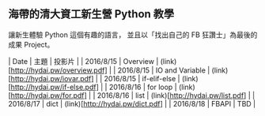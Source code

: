 ## 海帶的清大資工新生營 Python 教學

讓新生體驗 Python 這個有趣的語言，
並且以「找出自己的 FB 狂讚士」為最後的成果 Project。

| Date      | 主題            | 投影片                               |
| 2016/8/15 | Overview        | (link)[http://hydai.pw/overview.pdf] |
| 2016/8/15 | IO and Variable | (link)[http://hydai.pw/iovar.pdf]    |
| 2016/8/15 | if-elif-else    | (link)[http://hydai.pw/if-else.pdf]  |
| 2016/8/16 | for loop        | (link)[http://hydai.pw/for.pdf]      |
| 2016/8/16 | list            | (link)[http://hydai.pw/list.pdf]     |
| 2016/8/17 | dict            | (link)[http://hydai.pw/dict.pdf]     |
| 2016/8/18 | FBAPI           | TBD                                  |
